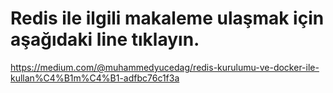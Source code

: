 ﻿# Redis ile ilgili makaleme ulaşmak için aşağıdaki line tıklayın.
 https://medium.com/@muhammedyucedag/redis-kurulumu-ve-docker-ile-kullan%C4%B1m%C4%B1-adfbc76c1f3a

